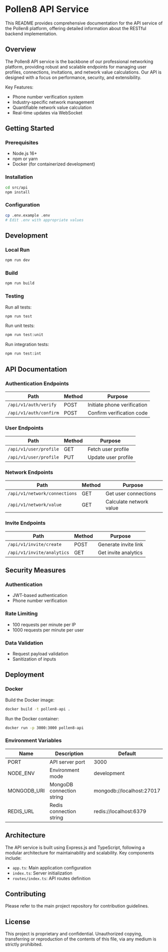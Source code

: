 # Pollen8 API Service

This README provides comprehensive documentation for the API service of the Pollen8 platform, offering detailed information about the RESTful backend implementation.

## Overview

The Pollen8 API service is the backbone of our professional networking platform, providing robust and scalable endpoints for managing user profiles, connections, invitations, and network value calculations. Our API is designed with a focus on performance, security, and extensibility.

Key Features:
- Phone number verification system
- Industry-specific network management
- Quantifiable network value calculation
- Real-time updates via WebSocket

## Getting Started

### Prerequisites

- Node.js 16+
- npm or yarn
- Docker (for containerized development)

### Installation

```bash
cd src/api
npm install
```

### Configuration

```bash
cp .env.example .env
# Edit .env with appropriate values
```

## Development

### Local Run

```bash
npm run dev
```

### Build

```bash
npm run build
```

### Testing

Run all tests:
```bash
npm run test
```

Run unit tests:
```bash
npm run test:unit
```

Run integration tests:
```bash
npm run test:int
```

## API Documentation

### Authentication Endpoints

| Path | Method | Purpose |
|------|--------|---------|
| `/api/v1/auth/verify` | POST | Initiate phone verification |
| `/api/v1/auth/confirm` | POST | Confirm verification code |

### User Endpoints

| Path | Method | Purpose |
|------|--------|---------|
| `/api/v1/user/profile` | GET | Fetch user profile |
| `/api/v1/user/profile` | PUT | Update user profile |

### Network Endpoints

| Path | Method | Purpose |
|------|--------|---------|
| `/api/v1/network/connections` | GET | Get user connections |
| `/api/v1/network/value` | GET | Calculate network value |

### Invite Endpoints

| Path | Method | Purpose |
|------|--------|---------|
| `/api/v1/invite/create` | POST | Generate invite link |
| `/api/v1/invite/analytics` | GET | Get invite analytics |

## Security Measures

### Authentication
- JWT-based authentication
- Phone number verification

### Rate Limiting
- 100 requests per minute per IP
- 1000 requests per minute per user

### Data Validation
- Request payload validation
- Sanitization of inputs

## Deployment

### Docker

Build the Docker image:
```bash
docker build -t pollen8-api .
```

Run the Docker container:
```bash
docker run -p 3000:3000 pollen8-api
```

### Environment Variables

| Name | Description | Default |
|------|-------------|---------|
| PORT | API server port | 3000 |
| NODE_ENV | Environment mode | development |
| MONGODB_URI | MongoDB connection string | mongodb://localhost:27017 |
| REDIS_URL | Redis connection string | redis://localhost:6379 |

## Architecture

The API service is built using Express.js and TypeScript, following a modular architecture for maintainability and scalability. Key components include:

- `app.ts`: Main application configuration
- `index.ts`: Server initialization
- `routes/index.ts`: API routes definition

## Contributing

Please refer to the main project repository for contribution guidelines.

## License

This project is proprietary and confidential. Unauthorized copying, transferring or reproduction of the contents of this file, via any medium is strictly prohibited.